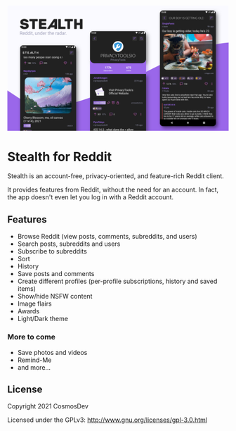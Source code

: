 <img src="stealth.png">

# Stealth for Reddit

Stealth is an account-free, privacy-oriented, and feature-rich Reddit client. 

It provides features from Reddit, without the need for an account. In fact, the app doesn't even let you log in with a Reddit account.

## Features

- Browse Reddit (view posts, comments, subreddits, and users)
- Search posts, subreddits and users
- Subscribe to subreddits
- Sort
- History
- Save posts and comments
- Create different profiles (per-profile subscriptions, history and saved items)
- Show/hide NSFW content
- Image flairs
- Awards
- Light/Dark theme

 ### More to come

 - Save photos and videos
 - Remind-Me
 - and more...

## License

Copyright 2021 CosmosDev

Licensed under the GPLv3: http://www.gnu.org/licenses/gpl-3.0.html
